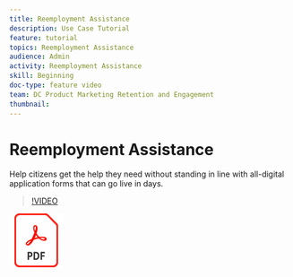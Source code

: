 ```yaml
---
title: Reemployment Assistance
description: Use Case Tutorial
feature: tutorial
topics: Reemployment Assistance
audience: Admin
activity: Reemployment Assistance
skill: Beginning
doc-type: feature video
team: DC Product Marketing Retention and Engagement
thumbnail:
---
```


# Reemployment Assistance

Help citizens get the help they need without standing in line with all-digital application forms that can go live in days.

>[!VIDEO](https://video.tv.adobe.com/v/33809?hidetitle=true)

[![Download PDF Recipe](../assets/acrobat_PDF_96.png)](../assets/UseCaseRecipe-EN-CreatingWebForms-Reemployment.pdf)